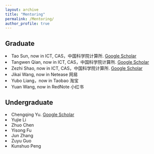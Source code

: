 ```yaml
---
layout: archive
title: "Mentoring"
permalink: /Mentoring/
author_profile: true
---
```



Graduate
------
<li>Tao Sun, now in ICT, CAS，中国科学院计算所. <a target='new' href='https://scholar.google.com.hk/citations?user=Vt06Oc8AAAAJ&hl=zh-CN'> Google Scholar</a></li>
<li>Tangwen Qian, now in ICT, CAS，中国科学院计算所. <a target='new' href='https://scholar.google.com.hk/citations?user=IEk6h-8AAAAJ&hl=zh-CN'> Google Scholar</a></li>
<li>Zezhi Shao, now in ICT, CAS，中国科学院计算所. <a target='new' href='https://scholar.google.com.hk/citations?user=-9_KI-wAAAAJ&hl=zh-CN'> Google Scholar</a></li>
<li>Jikai Wang, now in Netease 网易</li>
<li>Yubo Liang，now in Taobao 淘宝</li>
<li>Yuan Wang, now in RedNote 小红书</li>

Undergraduate
------
<li>Chengqing Yu. <a target='new' href='https://scholar.google.com.hk/citations?user=G3vphfgAAAAJ&hl=zh-CN'> Google Scholar</a></li>
<li>Yujie Li</li>
<li>Zhuo Chen</li>
<li>Yisong Fu</li>
<li>Jun Zhang</li>
<li>Zuyu Guo</li>
<li>Kunshuo Peng</li>
